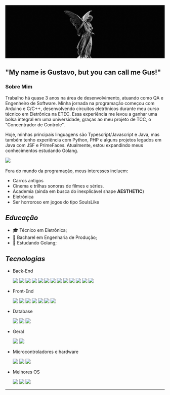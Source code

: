 <img src="https://raw.githubusercontent.com/oprimogus/oprimogus/main/src/assets/oprimogus.gif"/>

## "My name is Gustavo, but you can call me Gus!"

### Sobre Mim

Trabalho há quase 3 anos na área de desenvolvimento, atuando como QA e Engenheiro de Software. Minha jornada na programação começou com Arduino e C/C++, desenvolvendo circuitos eletrônicos durante meu curso técnico em Eletrônica na ETEC. Essa experiência me levou a ganhar uma bolsa integral em uma universidade, graças ao meu projeto de TCC, o "Concentrador de Controle".

Hoje, minhas principais linguagens são Typescript/Javascript e Java, mas também tenho experiência com Python, PHP e alguns projetos legados em Java com JSF e PrimeFaces. Atualmente, estou expandindo meus conhecimentos estudando Golang.

<img src="https://github-readme-stats.vercel.app/api/top-langs/?username=oprimogus&theme=blue-green">

Fora do mundo da programação, meus interesses incluem:
- Carros antigos
- Cinema e trilhas sonoras de filmes e séries.
- Academia (ainda em busca do inexplicável shape **AESTHETIC**)
- Eletrônica
- Ser horroroso em jogos do tipo SoulsLike

## _Educação_

- 🎓 Técnico em Eletrônica;
- 💼 Bacharel em Engenharia de Produção;
- 🌱 Estudando Golang;


## _Tecnologias_
- Back-End

    <img src="https://img.shields.io/badge/Node.js-43853D?style=for-the-badge&logo=node.js&logoColor=white">
    <img src="https://img.shields.io/badge/TypeScript-007ACC?style=for-the-badge&logo=typescript&logoColor=white">
    <img src="https://img.shields.io/badge/JavaScript-F7DF1E?style=for-the-badge&logo=javascript&logoColor=black">
    <img src="https://img.shields.io/badge/Express.js-404D59?style=for-the-badge">

    <img src="https://img.shields.io/badge/Java-ED8B00?style=for-the-badge&logo=java&logoColor=white">
    <img src="https://img.shields.io/badge/Kotlin-0095D5?&style=for-the-badge&logo=kotlin&logoColor=white">
    <img src="https://img.shields.io/badge/Spring-6DB33F?style=for-the-badge&logo=spring&logoColor=white">

    <img src="https://img.shields.io/badge/Go-00ADD8?style=for-the-badge&logo=go&logoColor=white">

    <img src="https://img.shields.io/badge/PHP-777BB4?style=for-the-badge&logo=php&logoColor=white">
    <img src="https://img.shields.io/badge/Laravel-FF2D20?style=for-the-badge&logo=laravel&logoColor=white">


    <img src="https://img.shields.io/badge/Python-14354C?style=for-the-badge&logo=python&logoColor=white">
    <img src="https://img.shields.io/badge/Django-092E20?style=for-the-badge&logo=django&logoColor=white">
    <img src="https://img.shields.io/badge/Flask-000000?style=for-the-badge&logo=flask&logoColor=white">


- Front-End

    <img src="https://img.shields.io/badge/HTML5-E34F26?style=for-the-badge&logo=html5&logoColor=white">
    <img src="https://img.shields.io/badge/CSS3-1572B6?style=for-the-badge&logo=css3&logoColor=white">
    <img src="https://img.shields.io/badge/TypeScript-007ACC?style=for-the-badge&logo=typescript&logoColor=white">
    <img src="https://img.shields.io/badge/JavaScript-F7DF1E?style=for-the-badge&logo=javascript&logoColor=black">
    
    <img src="https://img.shields.io/badge/Angular-DD0031?style=for-the-badge&logo=angular&logoColor=white">
    <img src="https://img.shields.io/badge/Vue.js-35495E?style=for-the-badge&logo=vue.js&logoColor=4FC08D">
    <img src="https://img.shields.io/badge/Bootstrap-563D7C?style=for-the-badge&logo=bootstrap&logoColor=white">

    

- Database

    <img src="https://img.shields.io/badge/PostgreSQL-316192?style=for-the-badge&logo=postgresql&logoColor=white">
    <img src="https://img.shields.io/badge/MySQL-00000F?style=for-the-badge&logo=mysql&logoColor=white">
    <img src="https://img.shields.io/badge/redis-%23DD0031.svg?&style=for-the-badge&logo=redis&logoColor=white">

- Geral
    
    <img src="https://img.shields.io/badge/Git-E34F26?style=for-the-badge&logo=git&logoColor=white">
    <img src="https://img.shields.io/badge/Linux-E34F26?style=for-the-badge&logo=linux&logoColor=black">

- Microcontroladores e hardware

    <img src="https://img.shields.io/badge/Arduino-00979D?style=for-the-badge&logo=Arduino&logoColor=white">

    <img src="https://img.shields.io/badge/espressif-E7352C?style=for-the-badge&logo=espressif&logoColor=white">

    <img src="https://img.shields.io/badge/Raspberry%20Pi-A22846?style=for-the-badge&logo=Raspberry%20Pi&logoColor=white">

- Melhores OS

    <img src="https://img.shields.io/badge/Pop!_OS-48B9C7?style=for-the-badge&logo=Pop!_OS&logoColor=white">

    <img src="https://img.shields.io/badge/Ubuntu-E95420?style=for-the-badge&logo=ubuntu&logoColor=white">

    <img src="https://img.shields.io/badge/Debian-A81D33?style=for-the-badge&logo=debian&logoColor=white">

    

    


----------------------------

